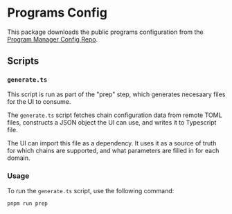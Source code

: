 # Programs Config

This package downloads the public programs configuration from the [Program Manager Config Repo](https://github.com/timewave-computer/valence-program-manager-config/tree/main).

## Scripts

### `generate.ts`

This script is run as part of the "prep" step, which generates necesaary files for the UI to consume.

The `generate.ts` script fetches chain configuration data from remote TOML files, constructs a JSON object the UI can use, and writes it to Typescript file.

The UI can import this file as a dependency. It uses it as a source of truth for which chains are supported, and what parameters are filled in for each domain.

### Usage

To run the `generate.ts` script, use the following command:

```sh
pnpm run prep
```

